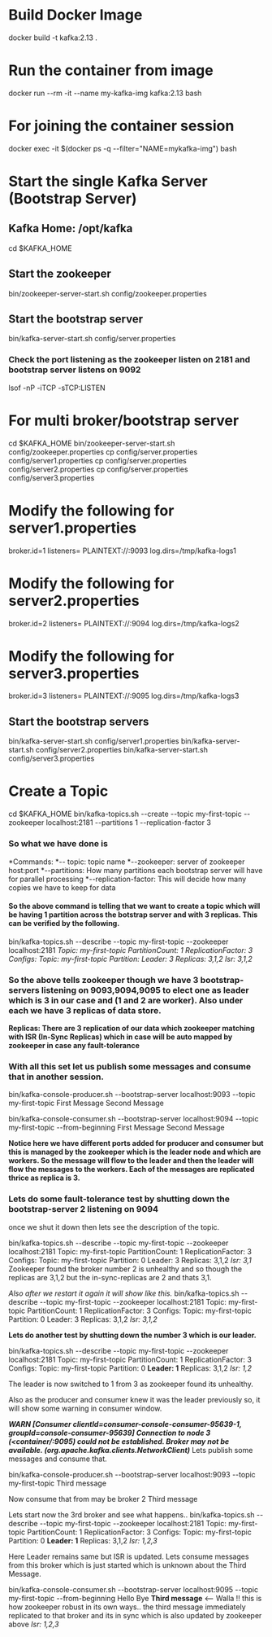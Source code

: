 # **Build Docker Image**
docker build -t kafka:2.13 .
# **Run the container from image**
docker run --rm -it --name my-kafka-img kafka:2.13 bash
# **For joining the container session**
docker exec -it $(docker ps -q --filter="NAME=mykafka-img") bash

# **Start the single Kafka Server (Bootstrap Server)**
## Kafka Home: /opt/kafka

cd $KAFKA_HOME
## Start the zookeeper
bin/zookeeper-server-start.sh config/zookeeper.properties
## Start the bootstrap server
bin/kafka-server-start.sh config/server.properties

### Check the port listening as the zookeeper listen on 2181 and bootstrap server listens on 9092
lsof -nP -iTCP -sTCP:LISTEN 



# **For multi broker/bootstrap server**
cd $KAFKA_HOME
bin/zookeeper-server-start.sh config/zookeeper.properties
cp config/server.properties config/server1.properties
cp config/server.properties config/server2.properties
cp config/server.properties config/server3.properties

# Modify the following for server1.properties
broker.id=1
listeners= PLAINTEXT://:9093
log.dirs=/tmp/kafka-logs1
# Modify the following for server2.properties
broker.id=2
listeners= PLAINTEXT://:9094
log.dirs=/tmp/kafka-logs2
# Modify the following for server3.properties
broker.id=3
listeners= PLAINTEXT://:9095
log.dirs=/tmp/kafka-logs3

## Start the bootstrap servers
bin/kafka-server-start.sh config/server1.properties
bin/kafka-server-start.sh config/server2.properties
bin/kafka-server-start.sh config/server3.properties

# **Create a Topic**
cd $KAFKA_HOME
bin/kafka-topics.sh --create --topic my-first-topic --zookeeper localhost:2181 --partitions 1 --replication-factor 3
### So what we have done is 
*Commands: 
    *-- topic: topic name
    *--zookeeper: server of zookeeper host:port
    *--partitions: How many partitions each bootstrap server will have for parallel processing
    *--replication-factor: This will decide how many copies we have to keep for data

#### So the above command is telling that we want to create a topic which will be having 1 partition across the botstrap server and with 3 replicas. This can be verified by the following.

bin/kafka-topics.sh --describe --topic my-first-topic --zookeeper localhost:2181
*Topic: my-first-topic   PartitionCount: 1       ReplicationFactor: 3    Configs: Topic: my-first-topic   Partition:     Leader: 3       Replicas: 3,1,2  Isr: 3,1,2*

### So the above tells zookeeper though we have 3 bootstrap-servers listening on 9093,9094,9095 to elect one as leader which is 3 in our case and (1 and 2 are worker). Also under each we have 3 replicas of data store.
**Replicas: There are 3 replication of our data which zookeeper matching with ISR (In-Sync Replicas) which in case will be auto mapped by zookeeper in case any fault-tolerance**

### With all this set let us publish some messages and consume that in another session.
bin/kafka-console-producer.sh --bootstrap-server localhost:9093 --topic my-first-topic
First Message
Second Message

bin/kafka-console-consumer.sh --bootstrap-server localhost:9094 --topic my-first-topic --from-beginning
First Message
Second Message

**Notice here we have different ports added for producer and consumer but this is managed by the zookeeper which is the leader node and which are workers. So the message will flow to the leader and then the leader will flow the messages to the workers. Each of the messages are replicated thrice as replica is 3.**

### Lets do some fault-tolerance test by shutting down the bootstrap-server 2 listening on 9094
once we shut it down then lets see the description of the topic.

bin/kafka-topics.sh --describe --topic my-first-topic --zookeeper localhost:2181
Topic: my-first-topic   PartitionCount: 1       ReplicationFactor: 3    Configs:
    Topic: my-first-topic   Partition: 0    Leader: 3       Replicas: 3,1,2  *Isr: 3,1*
Zookeeper found the broker number 2 is unhealthy and so though the replicas are 3,1,2 but the in-sync-replicas are 2 and thats 3,1. 

*Also after we restart it again it will show like this.*
bin/kafka-topics.sh --describe --topic my-first-topic --zookeeper localhost:2181
Topic: my-first-topic   PartitionCount: 1       ReplicationFactor: 3    Configs: 
        Topic: my-first-topic   Partition: 0    Leader: 3       Replicas: 3,1,2  *Isr: 3,1,2*

**Lets do another test by shutting down the number 3 which is our leader.**

bin/kafka-topics.sh --describe --topic my-first-topic --zookeeper localhost:2181
Topic: my-first-topic   PartitionCount: 1       ReplicationFactor: 3    Configs: 
        Topic: my-first-topic   Partition: 0    **Leader: 1**      Replicas: 3,1,2  *Isr: 1,2*

The leader is now switched to 1 from 3 as zookeeper found its unhealthy.

Also as the producer and consumer knew it was the leader previously so, it will show some warning in consumer window.

***WARN [Consumer clientId=consumer-console-consumer-95639-1, groupId=console-consumer-95639] Connection to node 3 (<container/<ip>:9095) could not be established. Broker may not be available. (org.apache.kafka.clients.NetworkClient)***
Lets publish some messages and consume that.

bin/kafka-console-producer.sh --bootstrap-server localhost:9093 --topic my-first-topic
 Third message

Now consume that from may be broker 2
Third message

Lets start now the 3rd broker and see what happens.. 
bin/kafka-topics.sh --describe --topic my-first-topic --zookeeper localhost:2181
Topic: my-first-topic   PartitionCount: 1       ReplicationFactor: 3    Configs: 
        Topic: my-first-topic   Partition: 0    **Leader: 1**       Replicas: 3,1,2    *Isr: 1,2,3*

Here Leader remains same but ISR is updated. Lets consume messages from this broker which is just started which is unknown about the Third Message.

bin/kafka-console-consumer.sh --bootstrap-server localhost:9095 --topic my-first-topic --from-beginning
Hello
Bye
**Third message** <-- Walla !! this is how zookeeper robust in its own ways.. the third message immediately replicated to that broker and its in sync which is also updated by zookeeper above *Isr: 1,2,3*






